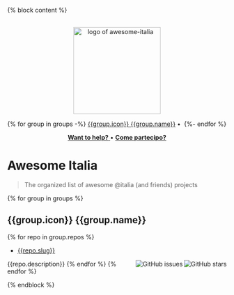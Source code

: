 {% block content %}
<!-- markdownlint-disable line-length no-inline-html -->
<!--
    line-length: Split up badges lines are busier than having long lines
    no-inline-html: We need that sweet center align
-->

<p align="center">
<br>
<img width="200" src="awesome-italia.png" alt="logo of awesome-italia">
<br>
</p>

{% for group in groups -%}
[{{group.icon}} {{group.name}}](#-{{group.slug}}) •&nbsp;
{%- endfor %}

<p align="center">
<a href="https://developers.italia.it/en/to-do" title="Search issues in need for help" >
    <strong>Want to help?</strong>
</a>
•
<a href="https://come-partecipo.italia.it"
    title="Scopri come contribuire al miglioramento dei servizi pubblici digitali del Paese"
>
    <strong>Come partecipo?</strong>
</a>
</p>

# Awesome Italia

> The organized list of awesome @italia (and friends) projects

{% for group in groups %}
## {{group.icon}} {{group.name}}

{% for repo in group.repos %}
- [{{repo.slug}}](https://github.com/italia/{{repo.slug}})
<img align="right" src="https://img.shields.io/github/stars/italia/{{repo.slug}}?label=%E2%AD%90%EF%B8%8F&logo=github" alt="GitHub stars">
<img align="right" src="https://img.shields.io/github/issues/italia/{{repo.slug}}" alt="GitHub issues">
{{repo.description}}
{% endfor %}
{% endfor %}

{% endblock %}
